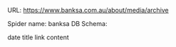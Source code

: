 URL: https://www.banksa.com.au/about/media/archive

Spider name: banksa
DB Schema:

date
title
link
content
